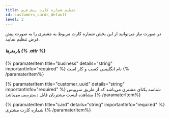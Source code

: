 ```yaml
---
title: تنظیم شماره کارت پیش فرض 
id: customers_cards_default
level: 3
---
```


در صورت نیاز می‌توانید از این بخش شماره کارت مربوط به مشتری را به صورت پیش فرض تنظیم نمایید.

##### پارمترها {% .attr %}

{% paramaterItem title="business" details="string" importantInfo="required" %}
نام انگلیسی کسب و کار است
{% /paramaterItem%}

{% paramaterItem title="customer_uuid" details="string" importantInfo="required" %}
شناسه یکتای مشتری می‌باشد که از طریق سرویس مشاهده لیست مشتریان قابل دسترسی می‌باشد
{% /paramaterItem%}


{% paramaterItem title="card" details="string" importantInfo="required" %}
شماره کارت مشتری 
{% /paramaterItem%}
